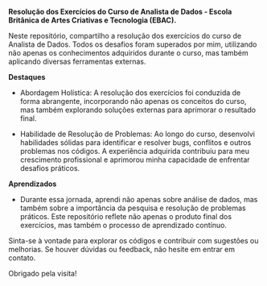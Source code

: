 **Resolução dos Exercícios do Curso de Analista de Dados - Escola Britânica de Artes Criativas e Tecnologia (EBAC).**

Neste repositório, compartilho a resolução dos exercícios do curso de Analista de Dados. Todos os desafios foram superados por mim, utilizando não apenas os conhecimentos adquiridos durante o curso, mas também aplicando diversas ferramentas externas.

**Destaques**

- Abordagem Holística: A resolução dos exercícios foi conduzida de forma abrangente, incorporando não apenas os conceitos do curso, mas também explorando soluções externas para aprimorar o resultado final.

- Habilidade de Resolução de Problemas: Ao longo do curso, desenvolvi habilidades sólidas para identificar e resolver bugs, conflitos e outros problemas nos códigos. A experiência adquirida contribuiu para meu crescimento profissional e aprimorou minha capacidade de enfrentar desafios práticos.

**Aprendizados**

- Durante essa jornada, aprendi não apenas sobre análise de dados, mas também sobre a importância da pesquisa e resolução de problemas práticos. Este repositório reflete não apenas o produto final dos exercícios, mas também o processo de aprendizado contínuo.

Sinta-se à vontade para explorar os códigos e contribuir com sugestões ou melhorias. Se houver dúvidas ou feedback, não hesite em entrar em contato.

Obrigado pela visita!

